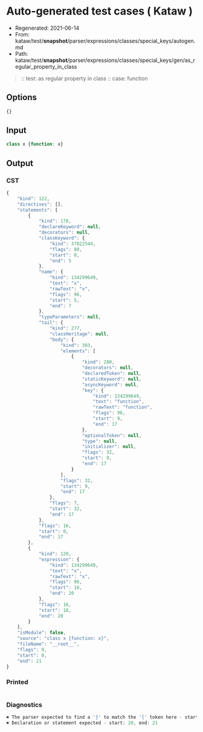 # Auto-generated test cases ( Kataw )
- Regenerated: 2021-06-14
- From: kataw/test/__snapshot__/parser/expressions/classes/special_keys/autogen.md
- Path: kataw/test/__snapshot__/parser/expressions/classes/special_keys/gen/as_regular_property_in_class
> :: test: as regular property in class
> :: case: function
## Options

`````js
{}
`````
## Input

`````js
class x {function: x}
`````
## Output

### CST

```javascript
{
    "kind": 122,
    "directives": [],
    "statements": [
        {
            "kind": 178,
            "declareKeyword": null,
            "decorators": null,
            "classKeyword": {
                "kind": 37822544,
                "flags": 80,
                "start": 0,
                "end": 5
            },
            "name": {
                "kind": 134299649,
                "text": "x",
                "rawText": "x",
                "flags": 96,
                "start": 5,
                "end": 7
            },
            "typeParameters": null,
            "tail": {
                "kind": 277,
                "classHeritage": null,
                "body": {
                    "kind": 303,
                    "elements": [
                        {
                            "kind": 280,
                            "decorators": null,
                            "declaredToken": null,
                            "staticKeyword": null,
                            "asyncKeyword": null,
                            "key": {
                                "kind": 134299649,
                                "text": "function",
                                "rawText": "function",
                                "flags": 96,
                                "start": 9,
                                "end": 17
                            },
                            "optionalToken": null,
                            "type": null,
                            "initializer": null,
                            "flags": 32,
                            "start": 9,
                            "end": 17
                        }
                    ],
                    "flags": 32,
                    "start": 9,
                    "end": 17
                },
                "flags": 7,
                "start": 32,
                "end": 17
            },
            "flags": 16,
            "start": 0,
            "end": 17
        },
        {
            "kind": 120,
            "expression": {
                "kind": 134299649,
                "text": "x",
                "rawText": "x",
                "flags": 96,
                "start": 18,
                "end": 20
            },
            "flags": 16,
            "start": 18,
            "end": 20
        }
    ],
    "isModule": false,
    "source": "class x {function: x}",
    "fileName": "__root__",
    "flags": 0,
    "start": 0,
    "end": 21
}
```

### Printed

```javascript

```

### Diagnostics

```javascript
✖ The parser expected to find a '}' to match the '{' token here - start: 17, end: 18
✖ Declaration or statement expected - start: 20, end: 21

```

